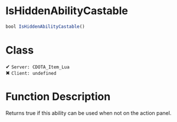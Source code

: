 # IsHiddenAbilityCastable
```js	
bool IsHiddenAbilityCastable()
```
# Class
✔ `Server: CDOTA_Item_Lua`  
✖ `Client: undefined`  

# Function Description
Returns true if this ability can be used when not on the action panel.
